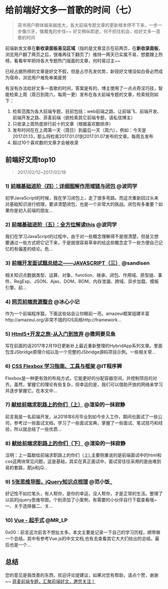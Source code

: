 # 给前端好文多一首歌的时间（七）
> 简书用户群体越来越庞大，各大前端专题文章的更新根本停不下来，一步一步像爪牙，像魔鬼的步伐~~
> 好文稍纵即逝，何不抓住机会，给好文多一首歌的时间

前端新发文章在**新收录面板易见区域**（指的是文章显示在前两页，在**新收录面板**，浏览用户翻了两页之后，很难再往下翻页了）维持一两天已实属不易，想要蹭上热榜，看看牢牢把持各大专题热门版面的文章，何时易过主~~

已经占据热榜的文章是好文不假，但是占尽先发优势，新锐好文埋没如白骨必然成为宿命，浏览用户难免审美疲劳

有没有办法给好文多一首歌的时间，答案是有的，博主使用了一点点奇淫巧技，智能检索上周（周日到周六，每周一更）发布在各大前端专题的文章，检索规则如下：
1. 检索范围为各大前端专题，目前包括：web前端之路、让前端飞、前端开发、前端开发之路、菲麦前端（欲检索其它前端专题，请私信博主）
2. 只收录上周热度排行前十的文章（根据喜欢数排序）
3. 发布时间在在上周第一天（周日）到最后一天（周六），例如：今天是2017.01.13，那么将检索2017.01.01到2017.01.07发布的文章。每周五发布
4. 超过10个喜欢数的文章才会被收录

## 前端好文周top10
> 2017/02/12~2017/02/18



### 1) [前端基础进阶（四）：详细图解作用域链与闭包](http://www.jianshu.com/p/21a16d44f150) @波同学
初学JavaScript的时候，我在学习闭包上，走了很多弯路。而这次重新回过头来对基础知识进行梳理，要讲清楚闭包，也是一个非常大的挑战。闭包有多重要？如果你是初入前端的朋友...


### 2) [前端基础进阶（五）：全方位解读this](http://www.jianshu.com/p/d647aa6d1ae6) @波同学
我们在学习JavaScript的过程中，由于对一些概念理解得不是很清楚，但是又想要通过一些方式把它记下来，于是就很容易草率的给这些概念定下一些方便自己记忆的有偏差的结论。危...


### 3) [前端开发面试题总结之——JAVASCRIPT（三）](http://www.jianshu.com/p/988840419605) @sandisen
相关知识点数据类型、运算、对象、function、继承、闭包、作用域、原型链、事件、RegExp、JSON、Ajax、DOM、BOM、内存泄漏、跨域、异步加载、模板引擎、前...


### 4) [网页前端资源整合](http://www.jianshu.com/p/02c5a364cc1c) @冰心小记
作为一个前端程序猿，下面这些站会让你眼前一亮。amazeui框架组建丰富http://amazeui.org/非常不错的IOS风格http://framework...


### 5) [Html5+开发之旅-从入门到放弃](http://www.jianshu.com/p/8037e718b64c) @撒网要见鱼
写在前面的话2017年2月19日更新补上最近重新整理的HybridApp系列文章。里面包含JSbridge原理介绍以及一个完整的JSbridge源码项目示例。一些相关常...


### 6) [CSS Flexbox 学习指南、工具与框架](http://www.jianshu.com/p/bfd11e45efa9) @IT程序狮
Flexbox是一种更有效的布局方式，它能更好的分配容器空间，并控制项目的对齐。虽然，掌握它的理论有些复杂，但幸运的是，我们可以借助开放的网络来学习并逐步掌握它。在本文中...


### 7) [献给前端求职路上的你们（上）](http://www.jianshu.com/p/fe76546c1dd5) @渲染的一抹寂静
前言我是一名前端开发，从2016年6月毕业到如今步入工作，期间也面试了一些公司，参考过一些面试文档，学习了一些面试宝典，掌握了一些面试、笔试技巧和经验，所以就总结了一些优质...


### 8) [献给前端求职路上的你们（下）](http://www.jianshu.com/p/87fa2c21039a) @渲染的一抹寂静
注明：上一篇献给前端求职路上的你们（上),主要侧重说的是前端面试中的html和css这两块常见问题，这是基础，其实在真正面试中，面试官往往采用的是由难到易的套路，那js和jQ...


### 9) [5张思维导图，jQuery知识点梳理](http://www.jianshu.com/p/39f214ab98c6) @范小饭_
好记性不如烂笔头，有人帮你，是你的幸运，没人帮你，才是正常的生活。整理了以前的jquery思维导图，个别添加了小案例，有需要的小伙伴自行下载查看哦~一、关于选择器二、关...


### 10) [Vue - 起手式](http://www.jianshu.com/p/29237f737534) @MR_LP
0x00：前言这次前言不想扯太多。本文主要是记录一下自己的学习历程，顺带做一个总结。其中有参考Vue.js的中文文档,也有去查看其它大大们给出的总结。最后也是一个...


## 总结
您的意见是我改善的东西，欢迎评论提建议，如果对您有帮助，请点个赞，谢谢~~
[菲麦前端专题，汇聚前端好文，邀您关注！](http://www.jianshu.com/c/4f96d8bcb372)



